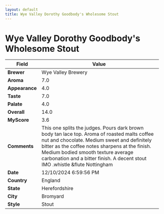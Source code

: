```yaml
---
layout: default
title: Wye Valley Dorothy Goodbody's Wholesome Stout
---
```


# Wye Valley Dorothy Goodbody's Wholesome Stout

| Field         | Value                                                                                                   |
|---------------|---------------------------------------------------------------------------------------------------------|
| **Brewer**    | Wye Valley Brewery                                                                                        |
| **Aroma**     | 7.0                                                                                         |
| **Appearance**| 4.0                                                                                    |
| **Taste**     | 7.0                                                                                         |
| **Palate**    | 4.0                                                                                        |
| **Overall**   | 14.0                                                                                       |
| **MyScore**   | 3.6                                                                                       |
| **Comments**  | This one splits the judges.  Pours dark brown body tan lace top.  Aroma of roasted malts coffee nut and chocolate.  Medium sweet and definitely bitter as the coffee notes sharpens at the finish.  Medium bodied smooth texture average carbonation and a bitter finish.  A decent stout IMO .whistle &flute Nottingham                                                                                       |
| **Date**      | 12/10/2024 6:59:56 PM                                                                                          |
| **Country**   | England                                                                                       |
| **State**     | Herefordshire                                                                                         |
| **City**      | Bromyard                                                                                          |
| **Style**     | Stout                                                                                         |
